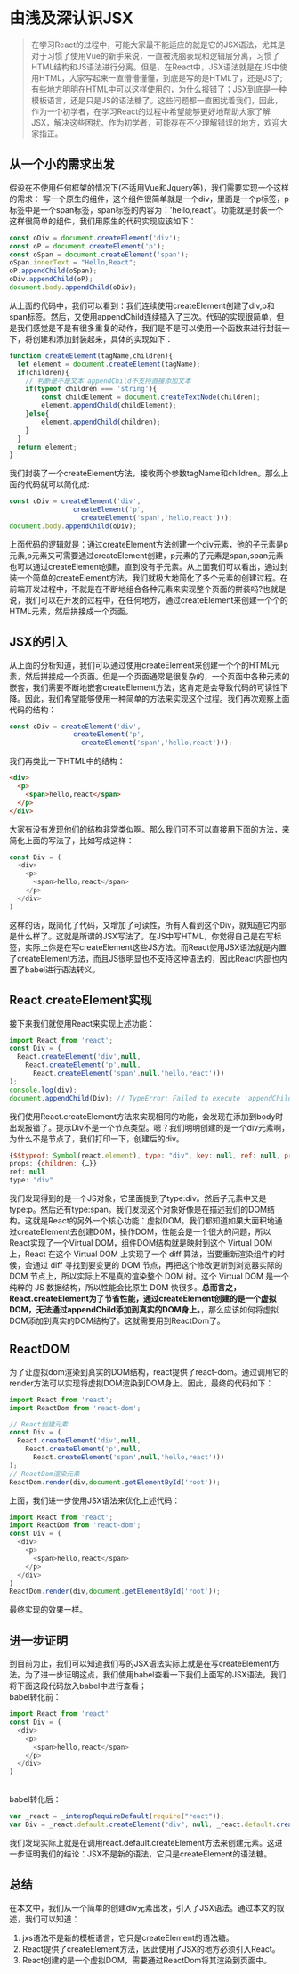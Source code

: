 # 由浅及深认识JSX
> 在学习React的过程中，可能大家最不能适应的就是它的JSX语法，尤其是对于习惯了使用Vue的新手来说，一直被洗脑表现和逻辑层分离，习惯了HTML结构和JS语法进行分离。但是，在React中，JSX语法就是在JS中使用HTML，大家写起来一直懵懵懂懂，到底是写的是HTML了，还是JS了;有些地方明明在HTML中可以这样使用的，为什么报错了；JSX到底是一种模板语言，还是只是JS的语法糖了。这些问题都一直困扰着我们，因此，作为一个初学者，在学习React的过程中希望能够更好地帮助大家了解JSX，解决这些困扰。作为初学者，可能存在不少理解错误的地方，欢迎大家指正。

## 从一个小的需求出发
假设在不使用任何框架的情况下(不适用Vue和Jquery等)，我们需要实现一个这样的需求：
写一个原生的组件，这个组件很简单就是一个div，里面是一个p标签，p标签中是一个span标签，span标签的内容为：'hello,react'。功能就是封装一个这样很简单的组件，我们用原生的代码实现应该如下：
```javascript
const oDiv = document.createElement('div');
const oP = document.createElement('p');
const oSpan = document.createElement('span');
oSpan.innerText = "Hello,React";
oP.appendChild(oSpan);
oDiv.appendChild(oP);
document.body.appendChild(oDiv);
```
从上面的代码中，我们可以看到：我们连续使用createElement创建了div,p和span标签。然后，又使用appendChild连续插入了三次。代码的实现很简单，但是我们感觉是不是有很多重复的动作，我们是不是可以使用一个函数来进行封装一下，将创建和添加封装起来，具体的实现如下：
```javascript
function createElement(tagName,children){
  let element = document.createElement(tagName);
  if(children){
    // 判断是不是文本 appendChild不支持直接添加文本
    if(typeof children === 'string'){
        const childElement = document.createTextNode(children);
        element.appendChild(childElement);
    }else{
        element.appendChild(children);
    }
  }
  return element;
}
```
我们封装了一个createElement方法，接收两个参数tagName和children。那么上面的代码就可以简化成:
```javascript
const oDiv = createElement('div',
                createElement('p',
                  createElement('span','hello,react')));  
document.body.appendChild(oDiv);
```
上面代码的逻辑就是：通过createElement方法创建一个div元素，他的子元素是p元素,p元素又可需要通过createElement创建，p元素的子元素是span,span元素也可以通过createElement创建，直到没有子元素。从上面我们可以看出，通过封装一个简单的createElement方法，我们就极大地简化了多个元素的创建过程。在前端开发过程中，不就是在不断地组合各种元素来实现整个页面的拼装吗?也就是说，我们可以在开发的过程中，在任何地方，通过createElement来创建一个个的HTML元素，然后拼接成一个页面。
## JSX的引入
从上面的分析知道，我们可以通过使用createElement来创建一个个的HTML元素，然后拼接成一个页面。但是一个页面通常是很复杂的，一个页面中各种元素的嵌套，我们需要不断地嵌套createElement方法，这肯定是会导致代码的可读性下降。因此，我们希望能够使用一种简单的方法来实现这个过程。我们再次观察上面代码的结构：
```javascript
const oDiv = createElement('div',
                createElement('p',
                  createElement('span','hello,react'))); 
```
我们再类比一下HTML中的结构：
```html
<div>
  <p>
    <span>hello,react</span>  
  </p>
</div> 
```
大家有没有发现他们的结构非常类似啊。那么我们可不可以直接用下面的方法，来简化上面的写法了，比如写成这样：
```javascript
const Div = (
  <div>
    <p>
      <span>hello,react</span>  
    </p>
  </div> 
)
```
这样的话，既简化了代码，又增加了可读性，所有人看到这个Div，就知道它内部是什么样了。这就是所谓的JSX写法了。在JS中写HTML，你觉得自己是在写标签，实际上你是在写createElement这些JS方法。而React使用JSX语法就是内置了createElement方法，而且JS很明显也不支持这种语法的，因此React内部也内置了babel进行语法转义。

## React.createElement实现
接下来我们就使用React来实现上述功能：
```javascript
import React from 'react';
const Div = (
  React.createElement('div',null,
    React.createElement('p',null,
      React.createElement('span',null,'hello,react')))
); 
console.log(div);
document.appendChild(Div); // TypeError: Failed to execute 'appendChild' on 'Node': parameter 1 is not of type 'Node'.
```
我们使用React.createElement方法来实现相同的功能，会发现在添加到body时出现报错了。提示Div不是一个节点类型。嗯？我们明明创建的是一个div元素啊，为什么不是节点了，我们打印一下，创建后的div。
```javascript
{$$typeof: Symbol(react.element), type: "div", key: null, ref: null, props: {…}, …}
props: {children: {…}}
ref: null
type: "div"
```
我们发现得到的是一个JS对象，它里面提到了type:div。然后子元素中又是type:p。然后还有type:span。我们发现这个对象好像是在描述我们的DOM结构。这就是React的另外一个核心功能：虚拟DOM。我们都知道如果大面积地通过createElement去创建DOM，操作DOM，性能会是一个很大的问题，所以React实现了一个Virtual DOM，组件DOM结构就是映射到这个 Virtual DOM 上，React 在这个 Virtual DOM 上实现了一个 diff 算法，当要重新渲染组件的时候，会通过 diff 寻找到要变更的 DOM 节点，再把这个修改更新到浏览器实际的 DOM 节点上，所以实际上不是真的渲染整个 DOM 树。这个 Virtual DOM 是一个纯粹的 JS 数据结构，所以性能会比原生 DOM 快很多。**总而言之，React.createElement为了节省性能，通过createElement创建的是一个虚拟DOM，无法通过appendChild添加到真实的DOM身上。**，那么应该如何将虚拟DOM添加到真实的DOM结构了。这就需要用到ReactDom了。
## ReactDOM
为了让虚拟dom渲染到真实的DOM结构，react提供了react-dom。通过调用它的render方法可以实现将虚拟DOM渲染到DOM身上。因此，最终的代码如下：
```javascript
import React from 'react';
import ReactDom from 'react-dom';

// React创建元素
const Div = (
  React.createElement('div',null,
    React.createElement('p',null,
      React.createElement('span',null,'hello,react')))
); 
// ReactDom渲染元素
ReactDom.render(div,document.getElementById('root'));
```
上面，我们进一步使用JSX语法来优化上述代码：
```javascript
import React from 'react';
import ReactDom from 'react-dom';
const Div = (
  <div>
    <p>
      <span>hello,react</span>  
    </p>
  </div> 
)
ReactDom.render(div,document.getElementById('root'));
```
最终实现的效果一样。

## 进一步证明
到目前为止，我们可以知道我们写的JSX语法实际上就是在写createElement方法。为了进一步证明这点，我们使用babel查看一下我们上面写的JSX语法，我们将下面这段代码放入babel中进行查看；<br/>
babel转化前：
```javascript
import React from 'react'
const Div = (
  <div>
    <p>
      <span>hello,react</span>  
    </p>
  </div> 
)
```
<br/>
babel转化后：

```javascript
var _react = _interopRequireDefault(require("react"));
var Div = _react.default.createElement("div", null, _react.default.createElement("p", null,_react.default.createElement("span", null, "hello,react")));
```
我们发现实际上就是在调用react.default.createElement方法来创建元素。这进一步证明我们的结论：JSX不是新的语法，它只是createElement的语法糖。
## 总结
在本文中，我们从一个简单的创建div元素出发，引入了JSX语法。通过本文的叙述，我们可以知道：
1. jxs语法不是新的模板语言，它只是createElement的语法糖。
2. React提供了createElement方法，因此使用了JSX的地方必须引入React。
3. React创建的是一个虚拟DOM，需要通过ReactDom将其渲染到页面中。




